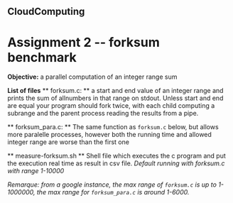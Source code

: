 ## CloudComputing
# Assignment 2 -- forksum benchmark

**Objective:**
a parallel computation of an integer range sum

**List of files**
** forksum.c: **
a start and end value of an integer range and prints the sum of allnumbers
in that range on stdout. Unless start and end are equal your program should fork twice, with each child computing a subrange and the parent process reading the results from a pipe.

** forksum_para.c: **
The same function as ``forksum.c`` below, but allows more paralelle processes, however both the running time and allowed integer range are worse than the first one

** measure-forksum.sh **
Shell file which executes the c program and put the execution real time as result in csv file. *Default running with forksum.c with range 1-10000*

*Remarque: from a google instance, the max range of ``forksum.c`` is up to 1-1000000, the max range for ``forksum_para.c`` is around 1-6000.*